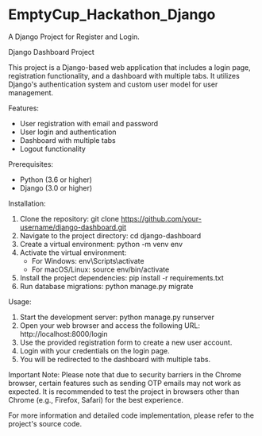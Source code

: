 # EmptyCup_Hackathon_Django
A Django Project for Register and Login.

Django Dashboard Project

This project is a Django-based web application that includes a login page, registration functionality, and a dashboard with multiple tabs. It utilizes Django's authentication system and custom user model for user management.

Features:
- User registration with email and password
- User login and authentication
- Dashboard with multiple tabs
- Logout functionality

Prerequisites:
- Python (3.6 or higher)
- Django (3.0 or higher)

Installation:
1. Clone the repository: git clone https://github.com/your-username/django-dashboard.git
2. Navigate to the project directory: cd django-dashboard
3. Create a virtual environment: python -m venv env
4. Activate the virtual environment:
   - For Windows: env\Scripts\activate
   - For macOS/Linux: source env/bin/activate
5. Install the project dependencies: pip install -r requirements.txt
6. Run database migrations: python manage.py migrate

Usage:
1. Start the development server: python manage.py runserver
2. Open your web browser and access the following URL: http://localhost:8000/login
3. Use the provided registration form to create a new user account.
4. Login with your credentials on the login page.
5. You will be redirected to the dashboard with multiple tabs.

Important Note:
Please note that due to security barriers in the Chrome browser, certain features such as sending OTP emails may not work as expected. It is recommended to test the project in browsers other than Chrome (e.g., Firefox, Safari) for the best experience.

For more information and detailed code implementation, please refer to the project's source code.

